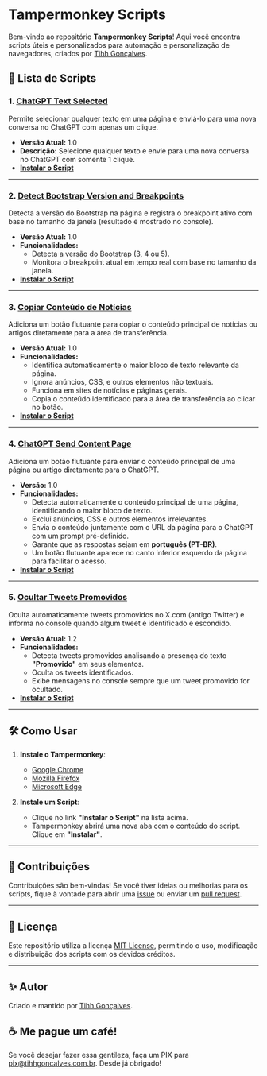 # Tampermonkey Scripts

Bem-vindo ao repositório **Tampermonkey Scripts**! Aqui você encontra scripts úteis e personalizados para automação e personalização de navegadores, criados por [Tihh Gonçalves](https://tihhgoncalves.com.br).

## 📜 Lista de Scripts

### 1. [ChatGPT Text Selected](https://raw.githubusercontent.com/tihhgoncalves/tampermonkey-scripts/main/chatgpt-text-selected.js)

Permite selecionar qualquer texto em uma página e enviá-lo para uma nova conversa no ChatGPT com apenas um clique.

- **Versão Atual:** 1.0
- **Descrição:** Selecione qualquer texto e envie para uma nova conversa no ChatGPT com somente 1 clique.
- **[Instalar o Script](https://raw.githubusercontent.com/tihhgoncalves/tampermonkey-scripts/main/chatgpt-text-selected.js)**

---

### 2. [Detect Bootstrap Version and Breakpoints](https://raw.githubusercontent.com/tihhgoncalves/tampermonkey-scripts/main/detect-bootstrap-version.js)

Detecta a versão do Bootstrap na página e registra o breakpoint ativo com base no tamanho da janela (resultado é mostrado no console).

- **Versão Atual:** 1.0
- **Funcionalidades:**
  - Detecta a versão do Bootstrap (3, 4 ou 5).
  - Monitora o breakpoint atual em tempo real com base no tamanho da janela.
- **[Instalar o Script](https://raw.githubusercontent.com/tihhgoncalves/tampermonkey-scripts/main/detect-bootstrap-version.js)**

---

### 3. [Copiar Conteúdo de Notícias](https://raw.githubusercontent.com/tihhgoncalves/tampermonkey-scripts/main/copiar-conteudo-noticias.js)

Adiciona um botão flutuante para copiar o conteúdo principal de notícias ou artigos diretamente para a área de transferência.

- **Versão Atual:** 1.0
- **Funcionalidades:**
  - Identifica automaticamente o maior bloco de texto relevante da página.
  - Ignora anúncios, CSS, e outros elementos não textuais.
  - Funciona em sites de notícias e páginas gerais.
  - Copia o conteúdo identificado para a área de transferência ao clicar no botão.
- **[Instalar o Script](https://raw.githubusercontent.com/tihhgoncalves/tampermonkey-scripts/main/copiar-conteudo-noticias.js)**

---

### 4. [ChatGPT Send Content Page](https://raw.githubusercontent.com/tihhgoncalves/tampermonkey-scripts/main/chatgpt-send-content-page.js)

Adiciona um botão flutuante para enviar o conteúdo principal de uma página ou artigo diretamente para o ChatGPT.

- **Versão:** 1.0
- **Funcionalidades:**
  - Detecta automaticamente o conteúdo principal de uma página, identificando o maior bloco de texto.
  - Exclui anúncios, CSS e outros elementos irrelevantes.
  - Envia o conteúdo juntamente com o URL da página para o ChatGPT com um prompt pré-definido.
  - Garante que as respostas sejam em **português (PT-BR)**.
  - Um botão flutuante aparece no canto inferior esquerdo da página para facilitar o acesso.
- **[Instalar o Script](https://raw.githubusercontent.com/tihhgoncalves/tampermonkey-scripts/main/chatgpt-send-content-page.js)**

---

### 5. [Ocultar Tweets Promovidos](https://raw.githubusercontent.com/tihhgoncalves/tampermonkey-scripts/main/ocultar-tweets-promovidos.js)

Oculta automaticamente tweets promovidos no X.com (antigo Twitter) e informa no console quando algum tweet é identificado e escondido.

- **Versão Atual:** 1.2
- **Funcionalidades:**
  - Detecta tweets promovidos analisando a presença do texto **"Promovido"** em seus elementos.
  - Oculta os tweets identificados.
  - Exibe mensagens no console sempre que um tweet promovido for ocultado.
- **[Instalar o Script](https://raw.githubusercontent.com/tihhgoncalves/tampermonkey-scripts/main/ocultar-tweets-promovidos.js)**

---

## 🛠️ Como Usar

1. **Instale o Tampermonkey**:

   - [Google Chrome](https://www.tampermonkey.net/?ext=dhdg&browser=chrome)
   - [Mozilla Firefox](https://www.tampermonkey.net/?ext=dhdg&browser=firefox)
   - [Microsoft Edge](https://www.tampermonkey.net/?ext=dhdg&browser=edge)

2. **Instale um Script**:

   - Clique no link **"Instalar o Script"** na lista acima.
   - Tampermonkey abrirá uma nova aba com o conteúdo do script. Clique em **"Instalar"**.

---

## 🤝 Contribuições

Contribuições são bem-vindas! Se você tiver ideias ou melhorias para os scripts, fique à vontade para abrir uma [issue](https://github.com/tihhgoncalves/tampermonkey-scripts/issues) ou enviar um [pull request](https://github.com/tihhgoncalves/tampermonkey-scripts/pulls).

---

## 📜 Licença

Este repositório utiliza a licença [MIT License](LICENSE), permitindo o uso, modificação e distribuição dos scripts com os devidos créditos.

---

## ✨ Autor

Criado e mantido por [Tihh Gonçalves](https://tihhgoncalves.com.br).

## ☕ Me pague um café!

Se você desejar fazer essa gentileza, faça um PIX para pix@tihhgoncalves.com.br. Desde já obrigado!

